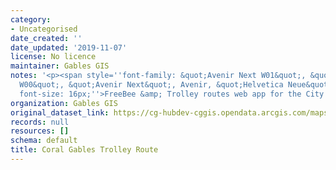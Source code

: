 ```yaml
---
category:
- Uncategorised
date_created: ''
date_updated: '2019-11-07'
license: No licence
maintainer: Gables GIS
notes: '<p><span style=''font-family: &quot;Avenir Next W01&quot;, &quot;Avenir Next
  W00&quot;, &quot;Avenir Next&quot;, Avenir, &quot;Helvetica Neue&quot;, sans-serif;
  font-size: 16px;''>FreeBee &amp; Trolley routes web app for the City of Coral Gables.</span></p>'
organization: Gables GIS
original_dataset_link: https://cg-hubdev-cggis.opendata.arcgis.com/maps/cggis::coral-gables-trolley-route
records: null
resources: []
schema: default
title: Coral Gables Trolley Route
---
```

